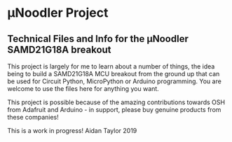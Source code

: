 # µNoodler Project
## Technical Files and Info for the µNoodler SAMD21G18A breakout

This project is largely for me to learn about a number of things, the idea being to build a SAMD21G18A MCU breakout from the ground up that can be used for Circuit Python, MicroPython or Arduino programming. You are welcome to use the files here for anything you want. 

This project is possible because of the amazing contributions towards OSH from Adafruit and Arduino - in support, please buy genuine products from these companies!

This is a work in progress! Aidan Taylor 2019
